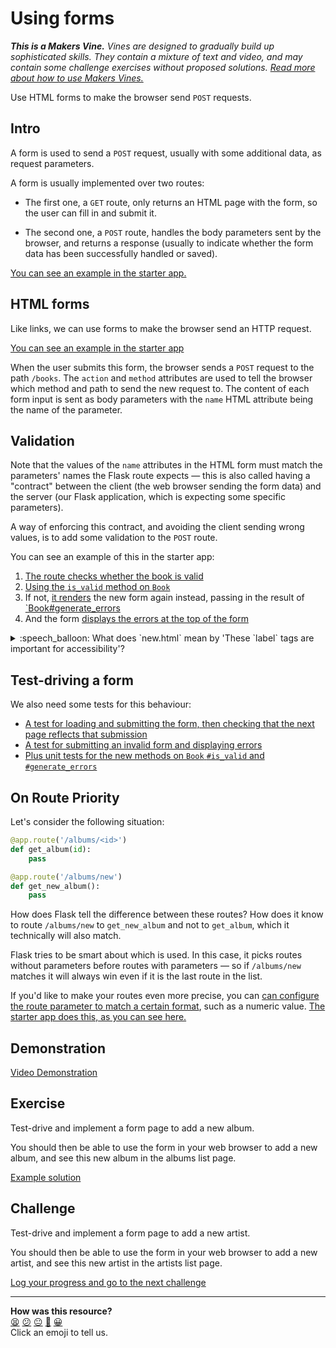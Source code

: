# Using forms

_**This is a Makers Vine.** Vines are designed to gradually build up sophisticated skills. They contain a mixture of text and video, and may contain some challenge exercises without proposed solutions. [Read more about how to use Makers
Vines.](https://github.com/makersacademy/course/blob/main/labels/vines.md)_

Use HTML forms to make the browser send `POST` requests.

## Intro

A form is used to send a `POST` request, usually with some additional data, as request parameters.

A form is usually implemented over two routes:

* The first one, a `GET` route, only returns an HTML page with the form, so the
  user can fill in and submit it.
  
* The second one, a `POST` route, handles the body parameters sent by the
  browser, and returns a response (usually to indicate whether the form data has
  been successfully handled or saved).

[You can see an example in the starter app.](https://github.com/makersacademy/web-applications-in-python-project-starter-html/blob/main/example_routes.py#L28-L58)

## HTML forms

Like links, we can use forms to make the browser send an HTTP request.

[You can see an example in the starter app](https://github.com/makersacademy/web-applications-in-python-project-starter-html/blob/main/templates/books/new.html)

When the user submits this form, the browser sends a `POST` request to the path
`/books`. The `action` and `method` attributes are used to tell the browser
which method and path to send the new request to. The content of each form input
is sent as body parameters with the `name` HTML attribute being the name of the
parameter.

## Validation

Note that the values of the `name` attributes in the HTML form must match the
parameters' names the Flask route expects — this is also called having a
"contract" between the client (the web browser sending the form data) and the
server (our Flask application, which is expecting some specific parameters).

A way of enforcing this contract, and avoiding the client sending wrong values,
is to add some validation to the `POST` route.

You can see an example of this in the starter app:

1. [The route checks whether the book is
   valid](https://github.com/makersacademy/web-applications-in-python-project-starter-html/blob/main/example_routes.py#L50-L52)
2. [Using the `is_valid` method on
   `Book`](https://github.com/makersacademy/web-applications-in-python-project-starter-html/blob/main/lib/book.py#L20-L25)
3. If not, [it
  renders](https://github.com/makersacademy/web-applications-in-python-project-starter-html/blob/main/example_routes.py#LL52)
  the new form again instead, passing in the result of
  [`Book#generate_errors](https://github.com/makersacademy/web-applications-in-python-project-starter-html/blob/main/lib/book.py#L27-L36)
4. And the form [displays the errors at the top of the
   form](https://github.com/makersacademy/web-applications-in-python-project-starter-html/blob/main/templates/books/new.html#L13-L18)

<details>
  <summary>:speech_balloon: What does `new.html` mean by 'These `label` tags are important for accessibility'?</summary>

  ---

  Accessibility is about making sure that everyone can use your website,
  including people with disabilities.

  The `label` tag is one important technique. It enables visually impaired
  people to use applications that read out the screen called 'screen readers'.
  With the `label` tag the screen reader can read out the label of the input
  field when the user reaches it.

  It is also helpful in another way: when you click the label the input field
  will be focused. Try it out!

  To learn more, read [this resource from the Harvard University digital
  accessibility
  resource](https://accessibility.huit.harvard.edu/technique-input-labels).

  ---

</details>

## Test-driving a form

We also need some tests for this behaviour:

* [A test for loading and submitting the form, then checking that the next
  page reflects that
  submission](https://github.com/makersacademy/web-applications-in-python-project-starter-html/blob/main/tests/test_example_routes.py#L52-L79)
* [A test for submitting an invalid form and displaying
  errors](https://github.com/makersacademy/web-applications-in-python-project-starter-html/blob/main/tests/test_example_routes.py#L81-L91)
* [Plus unit tests for the new methods on `Book` `#is_valid` and
  `#generate_errors`](https://github.com/makersacademy/web-applications-in-python-project-starter-html/blob/main/tests/test_book.py#L32-L54)

## On Route Priority

Let's consider the following situation:

```python
@app.route('/albums/<id>')
def get_album(id):
    pass

@app.route('/albums/new')
def get_new_album():
    pass
```

How does Flask tell the difference between these routes? How does it know to
route `/albums/new` to `get_new_album` and not to `get_album`, which it
technically will also match.

Flask tries to be smart about which is used. In this case, it picks routes
without parameters before routes with parameters — so if `/albums/new` matches
it will always win even if it is the last route in the list.

If you'd like to make your routes even more precise, you can [can configure the
route parameter to match a certain
format](https://flask.palletsprojects.com/en/2.0.x/quickstart/#variable-rules),
such as a numeric value. [The starter app does this, as you can see
here.](https://github.com/makersacademy/web-applications-in-python-project-starter-html/blob/main/example_routes.py#L18-L32)

## Demonstration

[Video Demonstration](https://www.youtube.com/watch?v=1GcIg1lDTC4&t=2348s)

## Exercise

Test-drive and implement a form page to add a new album.

You should then be able to use the form in your web browser to add a new album, and see this new album in the albums list page.

[Example solution](https://www.youtube.com/watch?v=1GcIg1lDTC4&t=4140s)

## Challenge

Test-drive and implement a form page to add a new artist.

You should then be able to use the form in your web browser to add a new artist, and see this new artist in the artists list page.


[Log your progress and go to the next challenge](https://makers-event-logger.herokuapp.com/?event=04_using_forms.md&repository=makersacademy%2Fweb-applications-in-python&redirect=html_challenges%2F05_debugging.md)

<!-- BEGIN GENERATED SECTION DO NOT EDIT -->

---

**How was this resource?**  
[😫](https://airtable.com/shrUJ3t7KLMqVRFKR?prefill_Repository=makersacademy%2Fweb-applications-in-python&prefill_File=html_challenges%2F04_using_forms.md&prefill_Sentiment=😫) [😕](https://airtable.com/shrUJ3t7KLMqVRFKR?prefill_Repository=makersacademy%2Fweb-applications-in-python&prefill_File=html_challenges%2F04_using_forms.md&prefill_Sentiment=😕) [😐](https://airtable.com/shrUJ3t7KLMqVRFKR?prefill_Repository=makersacademy%2Fweb-applications-in-python&prefill_File=html_challenges%2F04_using_forms.md&prefill_Sentiment=😐) [🙂](https://airtable.com/shrUJ3t7KLMqVRFKR?prefill_Repository=makersacademy%2Fweb-applications-in-python&prefill_File=html_challenges%2F04_using_forms.md&prefill_Sentiment=🙂) [😀](https://airtable.com/shrUJ3t7KLMqVRFKR?prefill_Repository=makersacademy%2Fweb-applications-in-python&prefill_File=html_challenges%2F04_using_forms.md&prefill_Sentiment=😀)  
Click an emoji to tell us.

<!-- END GENERATED SECTION DO NOT EDIT -->
